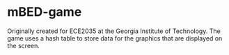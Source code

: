 # mBED-game

Originally created for ECE2035 at the Georgia Institute of Technology. 
The game uses a hash table to store data for the graphics that are displayed on the screen. 
